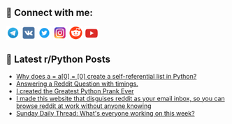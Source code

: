 ## 🔎 Connect with me:
[<img src="https://github.com/bullbesh/bullbesh/blob/main/images/Telegram.png" width="32" height="32" />](https://t.me/bullbesh)
[<img src="https://github.com/bullbesh/bullbesh/blob/main/images/VK.png" width="32" height="32" />](https://vk.com/bullbesh)
[<img src="https://github.com/bullbesh/bullbesh/blob/main/images/Twitter.png" width="32" height="32" />](https://twitter.com/bullbesh1)
[<img src="https://github.com/bullbesh/bullbesh/blob/main/images/Instagram.png" width="32" height="32" />](https://www.instagram.com/bullbesh)
[<img src="https://github.com/bullbesh/bullbesh/blob/main/images/Reddit.png" width="32" height="32" />](https://www.reddit.com/user/bullbesh)
[<img src="https://github.com/bullbesh/bullbesh/blob/main/images/YouTube.png" width="32" height="32" />](https://www.youtube.com/channel/UCtfjRs6uzgq5mfm8S06WTcg)

## 📕 Latest r/Python Posts
<!-- BLOG-POST-LIST:START -->
- [Why does a = a[0] = [0] create a self-referential list in Python?](https://www.reddit.com/r/Python/comments/xnii60/why_does_a_a0_0_create_a_selfreferential_list_in/)
- [Answering a Reddit Question with timings.](https://www.reddit.com/r/Python/comments/xnibnb/answering_a_reddit_question_with_timings/)
- [I created the Greatest Python Prank Ever](https://www.reddit.com/r/Python/comments/xnhzv7/i_created_the_greatest_python_prank_ever/)
- [I made this website that disguises reddit as your email inbox, so you can browse reddit at work without anyone knowing](https://www.reddit.com/r/Python/comments/xngrgh/i_made_this_website_that_disguises_reddit_as_your/)
- [Sunday Daily Thread: What&#39;s everyone working on this week?](https://www.reddit.com/r/Python/comments/xn81cz/sunday_daily_thread_whats_everyone_working_on/)
<!-- BLOG-POST-LIST:END -->
